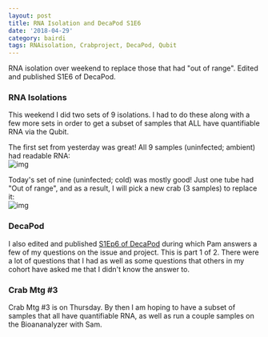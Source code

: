 ```yaml
---
layout: post
title: RNA Isolation and DecaPod S1E6
date: '2018-04-29'
category: bairdi
tags: RNAisolation, Crabproject, DecaPod, Qubit
---
```

RNA isolation over weekend to replace those that had "out of range". Edited and published S1E6 of DecaPod.

### RNA Isolations
This weekend I did two sets of 9 isolations. I had to do these along with a few more sets in order to get a subset of samples that ALL have quantifiable RNA via the Qubit.

The first set from yesterday was great! All 9 samples (uninfected; ambient) had readable RNA:   
![img](http://owl.fish.washington.edu/scaphapoda/grace/Crab-project/uninfected-amb.png)


Today's set of nine (uninfected; cold) was mostly good! Just one tube had "Out of range", and as a result, I will pick a new crab (3 samples) to replace it:   
![img](http://owl.fish.washington.edu/scaphapoda/grace/Crab-project/uninfected-cold.png)

### DecaPod

I also edited and published [S1Ep6 of DecaPod](https://wordpress.com/post/bittercrab.wordpress.com/126) during which Pam answers a few of my questions on the issue and project. This is part 1 of 2. There were a lot of questions that I had as well as some questions that others in my cohort have asked me that I didn't know the answer to. 


### Crab Mtg #3

Crab Mtg #3 is on Thursday. By then I am hoping to have a subset of samples that all have quantifiable RNA, as well as run a couple samples on the Bioananalyzer with Sam. 
